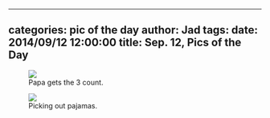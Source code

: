 
---
categories: pic of the day
author: Jad
tags: 
date: 2014/09/12 12:00:00
title: Sep. 12, Pics of the Day 
---

<figure>
<img src="/img/2014/09/12/img_20140912163120_medium.jpg" />
<figcaption>Papa gets the 3 count.</figcaption>
</figure>

<figure>
<img src="/img/2014/09/12/img_20140912181917_medium.jpg" />
<figcaption>Picking out pajamas.</figcaption>
</figure>
